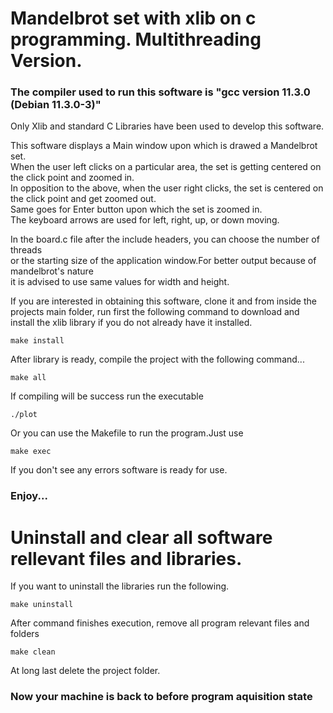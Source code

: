 # Mandelbrot set with xlib on c programming. Multithreading Version.
### The compiler used to run this software is "gcc version 11.3.0 (Debian 11.3.0-3)"
Only Xlib and standard C Libraries have been used to develop this software.<br>

This software displays a Main window upon which is drawed a Mandelbrot set.<br>
When the user left clicks on a particular area, the set is getting centered on the click point and zoomed in.<br>
In opposition to the above, when the user right clicks, the set is centered on the click point and get zoomed out.<br>
Same goes for Enter button upon which the set is zoomed in.<br>
The keyboard arrows are used for left, right, up, or down moving.<br>

In the board.c file after the include headers, you can choose the number of threads<br>
or the starting size of the application window.For better output because of mandelbrot's nature<br>
it is advised to use same values for width and height.

If you are interested in obtaining this software, clone it and from inside the projects main folder,
run first the following command to download and install the xlib library if you do not already have it installed.<br>
```
make install
```
After library is ready, compile the project with the following command...<br>
```
make all
```
If compiling will be success run the executable
```
./plot
```
Or you can use the Makefile to run the program.Just use
```
make exec
```
If you don't see any errors software is ready for use.<br>
### Enjoy...

# Uninstall and clear all software rellevant files and libraries.<br>
If you want to uninstall the libraries run the following.
```
make uninstall
```
After command finishes execution, remove all program relevant files and folders
```
make clean
```
At long last delete the project folder.

### Now your machine is back to before program aquisition state

